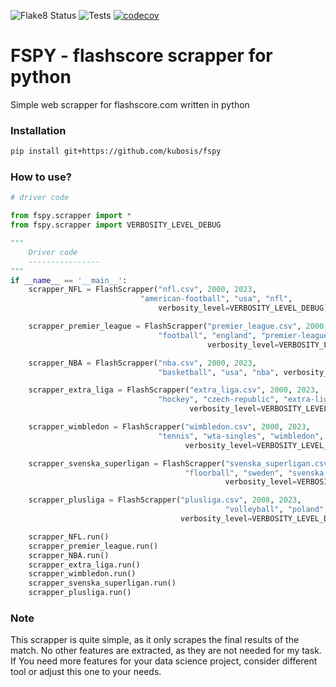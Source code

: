 ![Flake8 Status](https://github.com/kubosis/fspy/actions/workflows/quality.yml/badge.svg)
![Tests](https://github.com/kubosis/fspy/actions/workflows/test.yml/badge.svg)
[![codecov](https://codecov.io/gh/kubosis/fspy/branch/main/graph/badge.svg?token=YOUR_TOKEN)](https://codecov.io/gh/kubosis/fspy)



# FSPY - flashscore scrapper for python
Simple web scrapper for flashscore.com written in python


### Installation

```bash
pip install git+https://github.com/kubosis/fspy
```


### How to use?

```python
# driver code

from fspy.scrapper import *
from fspy.scrapper import VERBOSITY_LEVEL_DEBUG

"""
    Driver code 
    ----------------
"""
if __name__ == '__main__':
    scrapper_NFL = FlashScrapper("nfl.csv", 2000, 2023,
                             "american-football", "usa", "nfl",
                                 verbosity_level=VERBOSITY_LEVEL_DEBUG)

    scrapper_premier_league = FlashScrapper("premier_league.csv", 2000, 2023,
                                 "football", "england", "premier-league",
                                            verbosity_level=VERBOSITY_LEVEL_DEBUG)

    scrapper_NBA = FlashScrapper("nba.csv", 2000, 2023,
                                 "basketball", "usa", "nba", verbosity_level=VERBOSITY_LEVEL_DEBUG)

    scrapper_extra_liga = FlashScrapper("extra_liga.csv", 2000, 2023,
                                 "hockey", "czech-republic", "extra-liga",
                                        verbosity_level=VERBOSITY_LEVEL_DEBUG)

    scrapper_wimbledon = FlashScrapper("wimbledon.csv", 2000, 2023,
                                 "tennis", "wta-singles", "wimbledon", has_seasons=False,
                                       verbosity_level=VERBOSITY_LEVEL_DEBUG)

    scrapper_svenska_superligan = FlashScrapper("svenska_superligan.csv", 2000, 2023,
                                       "floorball", "sweden", "svenska-superligan",
                                                verbosity_level=VERBOSITY_LEVEL_DEBUG)

    scrapper_plusliga = FlashScrapper("plusliga.csv", 2008, 2023,
                                                "volleyball", "poland", "plusliga",
                                      verbosity_level=VERBOSITY_LEVEL_DEBUG)

    scrapper_NFL.run()
    scrapper_premier_league.run()
    scrapper_NBA.run()
    scrapper_extra_liga.run()
    scrapper_wimbledon.run()
    scrapper_svenska_superligan.run()
    scrapper_plusliga.run()

```

### Note

This scrapper is quite simple, as it only scrapes the final results of the match. No other features are extracted, as they
are not needed for my task. If You need more features for your data science project, consider different tool or
adjust this one to your needs.


